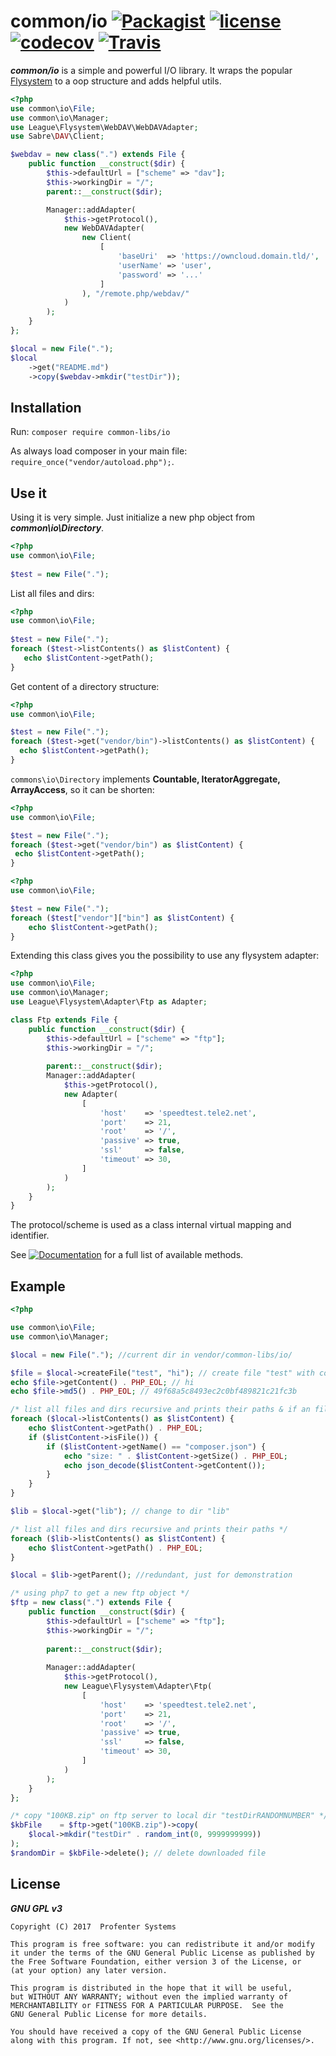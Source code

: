 # common/io [![Packagist](https://img.shields.io/packagist/v/common-libs/io.svg?style=flat-square)](https://packagist.org/packages/common-libs/io)  [![license](https://img.shields.io/github/license/common-libs/io.svg?style=flat-square)](https://github.com/common-libs/io)  [![codecov](https://codecov.io/gh/common-libs/io/branch/master/graph/badge.svg)](https://codecov.io/gh/common-libs/io) [![Travis](https://img.shields.io/travis/common-libs/io.svg?style=flat-square)](https://travis-ci.org/common-libs/io)

***common/io*** is a simple and powerful I/O library. It wraps the popular [Flysystem](https://flysystem.thephpleague.com/) 
to a oop structure and adds helpful utils.

````php
<?php
use common\io\File;
use common\io\Manager;
use League\Flysystem\WebDAV\WebDAVAdapter;
use Sabre\DAV\Client;

$webdav = new class(".") extends File {
	public function __construct($dir) {
		$this->defaultUrl = ["scheme" => "dav"];
		$this->workingDir = "/";
		parent::__construct($dir);

		Manager::addAdapter(
			$this->getProtocol(),
			new WebDAVAdapter(
				new Client(
					[
						'baseUri'  => 'https://owncloud.domain.tld/',
						'userName' => 'user',
						'password' => '...'
					]
				), "/remote.php/webdav/"
			)
		);
	}
};

$local = new File(".");
$local
    ->get("README.md")
    ->copy($webdav->mkdir("testDir"));
````
## Installation

Run: `composer require common-libs/io`

As always load composer in your main file: `require_once("vendor/autoload.php");`.

## Use it
Using it is very simple. Just initialize a new php object from ***common\io\Directory***.
  ````php
  <?php
  use common\io\File;
    
  $test = new File(".");
  ````
  List all files and dirs:
 ````php
 <?php
 use common\io\File;
   
 $test = new File(".");
 foreach ($test->listContents() as $listContent) {
    echo $listContent->getPath();
 }
 ````
 Get content of a directory structure:
  ````php
  <?php
  use common\io\File;

  $test = new File(".");
  foreach ($test->get("vendor/bin")->listContents() as $listContent) {
    echo $listContent->getPath();
  }
  ````
  
 `commons\io\Directory` implements **Countable, IteratorAggregate, ArrayAccess**, so it can be shorten:
   ````php
   <?php
   use common\io\File;
 
   $test = new File(".");
   foreach ($test->get("vendor/bin") as $listContent) {
    echo $listContent->getPath();
   }
   ```` 
````php
<?php
use common\io\File;

$test = new File(".");
foreach ($test["vendor"]["bin"] as $listContent) {
    echo $listContent->getPath();
}
```` 
   
 
 
 Extending this class gives you the possibility to use any flysystem adapter:

```php
<?php
use common\io\File;
use common\io\Manager;
use League\Flysystem\Adapter\Ftp as Adapter;

class Ftp extends File {
	public function __construct($dir) {
		$this->defaultUrl = ["scheme" => "ftp"];
		$this->workingDir = "/";
		
		parent::__construct($dir);
		Manager::addAdapter(
			$this->getProtocol(),
			new Adapter(
				[
					'host'    => 'speedtest.tele2.net',
					'port'    => 21,
					'root'    => '/',
					'passive' => true,
					'ssl'     => false,
					'timeout' => 30,
				]
			)
		);
	}
}
```
The protocol/scheme is used as a class internal virtual mapping and identifier.

See [![Documentation](https://img.shields.io/badge/Documentation-api-orange.svg?style=flat-square)](https://common-libs.github.io/io/) for a full list of available methods.

## Example
```php
<?php

use common\io\File;
use common\io\Manager;

$local = new File("."); //current dir in vendor/common-libs/io/

$file = $local->createFile("test", "hi"); // create file "test" with content hi
echo $file->getContent() . PHP_EOL; // hi
echo $file->md5() . PHP_EOL; // 49f68a5c8493ec2c0bf489821c21fc3b

/* list all files and dirs recursive and prints their paths & if an file "composer.json" is found more infos are printed */
foreach ($local->listContents() as $listContent) { 
	echo $listContent->getPath() . PHP_EOL;
	if ($listContent->isFile()) {
		if ($listContent->getName() == "composer.json") {
			echo "size: " . $listContent->getSize() . PHP_EOL;
			echo json_decode($listContent->getContent());
		}
	}
}

$lib = $local->get("lib"); // change to dir "lib"

/* list all files and dirs recursive and prints their paths */
foreach ($lib->listContents() as $listContent) {
	echo $listContent->getPath() . PHP_EOL;
}

$local = $lib->getParent(); //redundant, just for demonstration

/* using php7 to get a new ftp object */
$ftp = new class(".") extends File {
	public function __construct($dir) {
		$this->defaultUrl = ["scheme" => "ftp"];
		$this->workingDir = "/";
        		
		parent::__construct($dir);
		
		Manager::addAdapter(
			$this->getProtocol(),
			new League\Flysystem\Adapter\Ftp(
				[
					'host'    => 'speedtest.tele2.net',
					'port'    => 21,
					'root'    => '/',
					'passive' => true,
					'ssl'     => false,
					'timeout' => 30,
				]
			)
		);
	}
};

/* copy "100KB.zip" on ftp server to local dir "testDirRANDOMNUMBER" */
$kbFile    = $ftp->get("100KB.zip")->copy(
	$local->mkdir("testDir" . random_int(0, 9999999999))
);
$randomDir = $kbFile->delete(); // delete downloaded file
```
## License

*****GNU GPL v3*****

    Copyright (C) 2017  Profenter Systems

    This program is free software: you can redistribute it and/or modify
    it under the terms of the GNU General Public License as published by
    the Free Software Foundation, either version 3 of the License, or
    (at your option) any later version.

    This program is distributed in the hope that it will be useful,
    but WITHOUT ANY WARRANTY; without even the implied warranty of
    MERCHANTABILITY or FITNESS FOR A PARTICULAR PURPOSE.  See the
    GNU General Public License for more details.

    You should have received a copy of the GNU General Public License 
    along with this program. If not, see <http://www.gnu.org/licenses/>.
